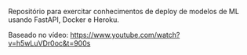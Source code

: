 Repositório para exercitar conhecimentos de deploy de modelos de ML usando FastAPI, Docker e Heroku.

Baseado no vídeo: https://www.youtube.com/watch?v=h5wLuVDr0oc&t=900s
